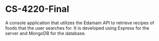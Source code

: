 # CS-4220-Final

A console application that utilizes the Edamam API to retrieve recipes of foods that the user searches for.
It is developed using Express for the server and MongoDB for the database.
